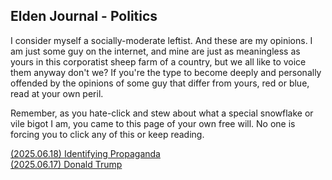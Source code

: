 ## Elden Journal - Politics
I consider myself a socially-moderate leftist. And these are my opinions. I am
just some guy on the internet, and mine are just as meaningless as yours in
this corporatist sheep farm of a country, but we all like to voice them anyway
don't we? If you're the type to become deeply and personally offended by the
opinions of some guy that differ from yours, red or blue, read at your own
peril.

Remember, as you hate-click and stew about what a special snowflake or vile
bigot I am, you came to this page of your own free will. No one is forcing you
to click any of this or keep reading.

[(2025.06.18) Identifying Propaganda](/journal/politics/20250618-propaganda.html) </br>
[(2025.06.17) Donald Trump](/journal/politics/20250617-trump.html)
